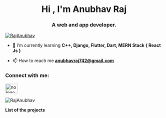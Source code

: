 <!--       -->
<h1 align="center">
    Hi , I'm Anubhav Raj
</h1>

<h3 align="center">
    A web and app developer.
</h3>

<p align="left"> 
    <a href="https://github.com/ryo-ma/github-profile-trophy">
        <img src="https://github-profile-trophy.vercel.app/?username=RajAnubhav&column=8" alt="RajAnubhav" />
    </a>
</p>

- 🌱 I’m currently learning **C++, Django, Flutter, Dart, MERN Stack { React Js }**

- 📫 How to reach me **anubhavraj742@gmail.com**

<h3 align="left">Connect with me:</h3>
<p align="left">
    <a href="https://www.linkedin.com/in/anubhav-raj-09161b205/" target="blank">
        <img align="center" src="https://raw.githubusercontent.com/arcadesArena/arcadesArena/main/icons/linked-in-alt.svg" alt="no logo" height="30" width="40" />
    </a>
</p>

<p>
    <img align="center" src="https://github-readme-stats.vercel.app/api/top-langs?username=RajAnubhav&show_icons=true&locale=en&layout=compact" alt="RajAnubhav" />
</p>

<strong>List of the projects</strong>
